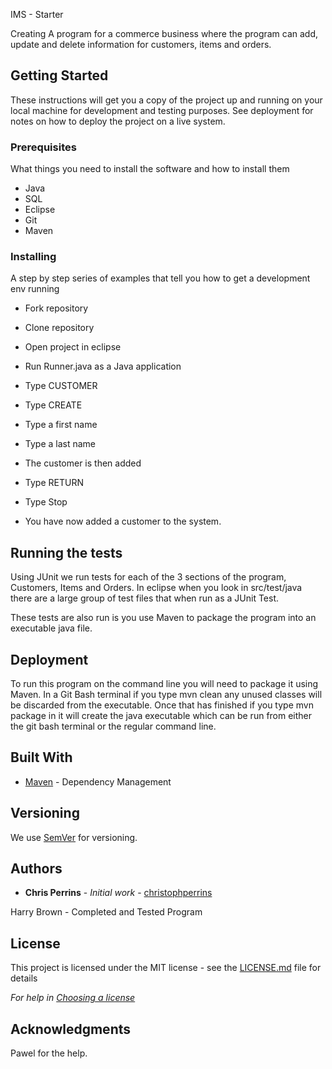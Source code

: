 IMS - Starter

Creating A program for a commerce business where the program can add, update and delete information for customers, items and orders.

## Getting Started

These instructions will get you a copy of the project up and running on your local machine for development and testing purposes. See deployment for notes on how to deploy the project on a live system.

### Prerequisites
What things you need to install the software and how to install them

 - Java
 - SQL
 - Eclipse
 - Git
 - Maven

### Installing

A step by step series of examples that tell you how to get a development env running

- Fork repository
- Clone repository
- Open project in eclipse
- Run Runner.java as a Java application

- Type CUSTOMER
- Type CREATE
- Type a first name
- Type a last name
- The customer is then added
- Type RETURN
- Type Stop
- You have now added a customer to the system.

## Running the tests

Using JUnit we run tests for each of the 3 sections of the program, Customers, Items and Orders.
In eclipse when you look in src/test/java there are a large group of test files that when run as a JUnit Test.

These tests are also run is you use Maven to package the program into an executable java file.

## Deployment

To run this program on the command line you will need to package it using Maven. In a Git Bash terminal if you type mvn clean any unused classes will be discarded from the executable. Once that has finished if you type mvn package in it will create the java executable which can be run from either the git bash terminal or the regular command line.

## Built With

* [Maven](https://maven.apache.org/) - Dependency Management

## Versioning

We use [SemVer](http://semver.org/) for versioning.

## Authors

* **Chris Perrins** - *Initial work* - [christophperrins](https://github.com/christophperrins)

Harry Brown - Completed and Tested Program

## License

This project is licensed under the MIT license - see the [LICENSE.md](LICENSE.md) file for details 

*For help in [Choosing a license](https://choosealicense.com/)*

## Acknowledgments

Pawel for the help.
